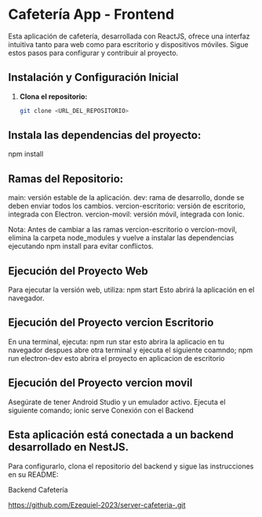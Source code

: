 # Cafetería App - Frontend

Esta aplicación de cafetería, desarrollada con ReactJS, 
ofrece una interfaz intuitiva tanto para web como para
escritorio y dispositivos móviles. Sigue estos pasos para 
configurar y contribuir al proyecto.

## Instalación y Configuración Inicial

1. **Clona el repositorio:**
   ```bash
   git clone <URL_DEL_REPOSITORIO>

##  Instala las dependencias del proyecto:
npm install

## Ramas del Repositorio:

main: versión estable de la aplicación.
dev: rama de desarrollo, donde se deben enviar todos los cambios.
vercion-escritorio: versión de escritorio, integrada con Electron.
vercion-movil: versión móvil, integrada con Ionic.

Nota: Antes de cambiar a las ramas vercion-escritorio o vercion-movil, 
elimina la carpeta node_modules y vuelve a instalar las dependencias 
ejecutando npm install para evitar conflictos.

## Ejecución del Proyecto Web
Para ejecutar la versión web, utiliza:
npm start
Esto abrirá la aplicación en el navegador.

## Ejecución del Proyecto vercion Escritorio
En una terminal, ejecuta:
npm run star 
esto abrira la aplicacio en tu navegador
despues abre otra terminal y ejecuta el siguiente coamndo;
npm run electron-dev
esto abrira el proyecto en aplicacion de escritorio

## Ejecución del Proyecto vercion movil 
Asegúrate de tener Android Studio y un emulador activo.
Ejecuta el siguiente comando;
ionic serve
Conexión con el Backend

## Esta aplicación está conectada a un backend desarrollado en NestJS. 
Para configurarlo, clona el repositorio del backend y sigue las instrucciones en su README:

Backend Cafetería

https://github.com/Ezequiel-2023/server-cafeteria-.git





